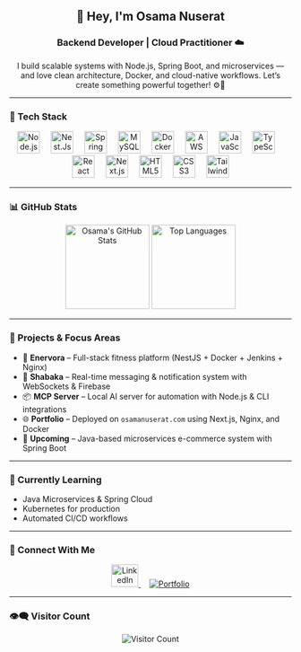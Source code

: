 <h2 align="center">👋 Hey, I'm Osama Nuserat</h2>
<h3 align="center">Backend Developer | Cloud Practitioner ☁️</h3>
<p align="center">I build scalable systems with Node.js, Spring Boot, and microservices — and love clean architecture, Docker, and cloud-native workflows. Let’s create something powerful together! ⚙️🚀</p>

---

### 🔧 Tech Stack

<div align="center">
  <img src="https://cdn.jsdelivr.net/gh/devicons/devicon/icons/nodejs/nodejs-original.svg" height="40" alt="Node.js" />
  <img width="12"/>
  <img src="https://devicon-website.vercel.app/api/nestjs/plain.svg" height="40" alt="Nest.Js">
  <img width="12"/>
  <img src="https://cdn.jsdelivr.net/gh/devicons/devicon/icons/spring/spring-original.svg" height="40" alt="Spring Boot" />
  <img width="12"/>
  <img src="https://cdn.jsdelivr.net/gh/devicons/devicon/icons/mysql/mysql-original.svg" height="40" alt="MySQL" />
  <img width="12"/>
  <img src="https://cdn.jsdelivr.net/gh/devicons/devicon/icons/docker/docker-original.svg" height="40" alt="Docker" />
  <img width="12"/>
  <img src="https://devicon-website.vercel.app/api/amazonwebservices/original.svg" height="40" alt="AWS">
  <img width="12"/>
  <img src="https://cdn.jsdelivr.net/gh/devicons/devicon/icons/javascript/javascript-original.svg" height="40" alt="JavaScript" />
  <img width="12"/>
  <img src="https://cdn.jsdelivr.net/gh/devicons/devicon/icons/typescript/typescript-original.svg" height="40" alt="TypeScript" />
  <img width="12"/>
  <img src="https://cdn.jsdelivr.net/gh/devicons/devicon/icons/react/react-original.svg" height="40" alt="React" />
  <img width="12"/>
  <img src="https://cdn.jsdelivr.net/gh/devicons/devicon/icons/nextjs/nextjs-original.svg" height="40" alt="Next.js" />
  <img width="12"/>
  <img src="https://cdn.jsdelivr.net/gh/devicons/devicon/icons/html5/html5-original.svg" height="40" alt="HTML5" />
  <img width="12"/>
  <img src="https://cdn.jsdelivr.net/gh/devicons/devicon/icons/css3/css3-original.svg" height="40" alt="CSS3" />
  <img width="12"/>
  <img src="https://cdn.jsdelivr.net/gh/devicons/devicon/icons/tailwindcss/tailwindcss-original-wordmark.svg" height="40" alt="Tailwind CSS" />
</div>

---

### 📊 GitHub Stats

<div align="center">
  <img src="https://github-readme-stats.vercel.app/api?username=OsamaNuserat&show_icons=true&include_all_commits=true&count_private=true&theme=dracula&hide_border=false" height="150" alt="Osama's GitHub Stats" />
  <img src="https://github-readme-stats.vercel.app/api/top-langs?username=OsamaNuserat&layout=compact&langs_count=6&theme=dracula&hide_border=false" height="150" alt="Top Languages" />
</div>

---

### 📌 Projects & Focus Areas

- 🔧 **Enervora** – Full-stack fitness platform (NestJS + Docker + Jenkins + Nginx)
- 🔁 **Shabaka** – Real-time messaging & notification system with WebSockets & Firebase
- 📦 **MCP Server** – Local AI server for automation with Node.js & CLI integrations
- 🌐 **Portfolio** – Deployed on `osamanuserat.com` using Next.js, Nginx, and Docker
- 🛒 **Upcoming** – Java-based microservices e-commerce system with Spring Boot

---

### 🌱 Currently Learning

- Java Microservices & Spring Cloud
- Kubernetes for production
- Automated CI/CD workflows

---

### 🤝 Connect With Me

<div align="center">
  <a href="https://www.linkedin.com/in/osamanuserat/" target="_blank">
    <img src="https://raw.githubusercontent.com/maurodesouza/profile-readme-generator/master/src/assets/icons/social/linkedin/default.svg" width="48" height="40" alt="LinkedIn"/>
  </a>
  <img width="12"/>
  <a href="https://osamanuserat.com" target="_blank">
    <img src="https://img.shields.io/badge/Portfolio-%230077B5?style=for-the-badge&logo=internetexplorer&logoColor=white" alt="Portfolio"/>
  </a>
</div>

---

### 👁‍🗨 Visitor Count

<div align="center">
  <img src="https://profile-counter.glitch.me/OsamaNuserat/count.svg?" alt="Visitor Count" />
</div>
